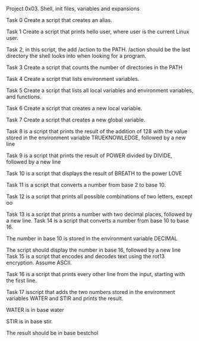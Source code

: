 Project  0x03. Shell, init files, variables and expansions

Task 0 Create a script that creates an alias.

Task 1 Create a script that prints hello user, where user is the current Linux user.

Task 2, in this script, the add /action to the PATH. /action should be the last directory the shell looks into when looking for a program.

Task 3 Create a script that counts the number of directories in the PATH

Task 4 Create a script that lists environment variables.

Task 5 Create a script that lists all local variables and environment variables, and functions.

Task 6 Create a script that creates a new local variable.

Task 7 Create a script that creates a new global variable.

Task 8 is a script that prints the result of the addition of 128 with the value stored in the environment variable TRUEKNOWLEDGE, followed by a new line

Task 9 is a script that prints the result of POWER divided by DIVIDE, followed by a new line

Task 10 is a script that displays the result of BREATH to the power LOVE

Task 11 is a script that converts a number from base 2 to base 10.

Task 12 is a script that prints all possible combinations of two letters, except oo

Task 13 is a script that prints a number with two decimal places, followed by a new line. 
Task 14 is a script that converts a number from base 10 to base 16.



The number in base 10 is stored in the environment variable DECIMAL

The script should display the number in base 16, followed by a new line
Task 15 is a script that encodes and decodes text using the rot13 encryption. Assume ASCII.

Task 16 is a script that prints every other line from the input, starting with the first line.

Task 17 isscript that adds the two numbers stored in the environment variables WATER and STIR and prints the result.



WATER is in base water

STIR is in base stir.

The result should be in base bestchol





